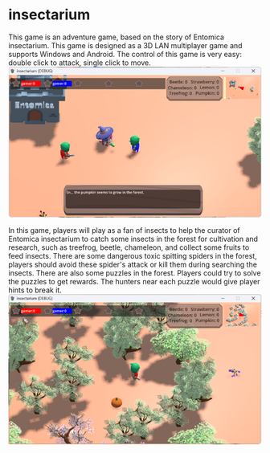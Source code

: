 # insectarium
This game is an adventure game, based on the story of Entomica insectarium. This game is designed as a 3D LAN multiplayer game and supports Windows and Android. The control of this game is very easy: double click to attack, single click to move.
![alt text](https://github.com/jiayizhang123/insectarium/blob/main/demo1.png?raw=true)

In this game, players will play as a fan of insects to help the curator of Entomica insectarium to catch some insects in the forest for cultivation and research, such as  treefrog, beetle, chameleon, and collect some fruits to feed insects. 
There are some dangerous toxic spitting spiders in the forest, players should avoid these spider's attack or kill them during searching the insects. There are also some puzzles in the forest. Players could try to solve the puzzles to get rewards. The hunters near each puzzle would give player hints to break it.
![alt text](https://github.com/jiayizhang123/insectarium/blob/main/demo2.png?raw=true)
